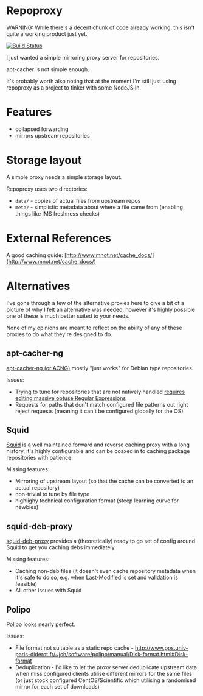 # Repoproxy

WARNING: While there's a decent chunk of code already working, this isn't quite a working product just yet.

[![Build Status](https://travis-ci.org/neerolyte/repoproxy.png)](https://travis-ci.org/neerolyte/repoproxy)

I just wanted a simple mirroring proxy server for repositories.

apt-cacher is not simple enough.

It's probably worth also noting that at the moment I'm still just using repoproxy as a project to tinker with some NodeJS in.

# Features

 * collapsed forwarding
 * mirrors upstream repositories

# Storage layout

A simple proxy needs a simple storage layout.

Repoproxy uses two directories:

 * `data/` - copies of actual files from upstream repos
 * `meta/` - simplistic metadata about where a file came from (enabling things like IMS freshness checks)

# External References

A good caching guide: [http://www.mnot.net/cache_docs/](http://www.mnot.net/cache_docs/)

# Alternatives

I've gone through a few of the alternative proxies here to give a bit of a picture of why I felt an alternative was needed, however it's highly possible one of these is much better suited to your needs.

None of my opinions are meant to reflect on the ability of any of these proxies to do what they're designed to do.

## apt-cacher-ng

[apt-cacher-ng (or ACNG)](http://www.unix-ag.uni-kl.de/~bloch/acng/) mostly "just works" for Debian type repositories.

Issues:

 * Trying to tune for repositories that are not natively handled [requires editing massive obtuse Regular Expressions](https://bugs.launchpad.net/ubuntu/+source/apt-cacher-ng/+bug/1006844)
 * Requests for paths that don't match configured file patterns out right reject requests (meaning it can't be configured globally for the OS)

## Squid

[Squid](http://www.squid-cache.org/) is a well maintained forward and reverse caching proxy with a long history, it's highly configurable and can be coaxed in to caching package repositories with patience.

Missing features:

 * Mirroring of upstream layout (so that the cache can be converted to an actual repository)
 * non-trivial to tune by file type
 * highlighy technical configuration format (steep learning curve for newbies)

## squid-deb-proxy

[squid-deb-proxy](https://launchpad.net/squid-deb-proxy) provides a (theoretically) ready to go set of config around Squid to get you caching debs
immediately.

Missing features:

 * Caching non-deb files (it doesn't even cache repository metadata when it's safe to do so, e.g. when Last-Modified is set and validation is feasible)
 * All other issues with Squid

## Polipo

[Polipo](http://www.pps.univ-paris-diderot.fr/~jch/software/polipo/) looks nearly perfect.

Issues:

 * File format not suitable as a static repo cache - http://www.pps.univ-paris-diderot.fr/~jch/software/polipo/manual/Disk-format.html#Disk-format
 * Deduplication - I'd like to let the proxy server deduplicate upstream data when miss configured clients utilise different mirrors for the same files (or just stock configured CentOS/Scientific which utilising a randomised mirror for each set of downloads)
